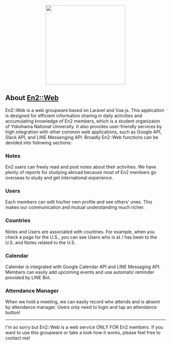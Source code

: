 <p align="center"><img src="https://en2ynu.com/img/top_logo.png" width="250px"></p>

## About [En2::Web](https://en2ynu.com)

En2::Web is a web groupware based on Laravel and Vue.js. This application is designed for efficient information sharing in daily activities and accumulating knowledge of En2 members, which is a student organizaion of Yokohama National University. It also provides user-friendly services by high integration with other common web applications, such as Google API, Slack API, and LINE Messenging API. Broadly En2::Web functions can be devided into following sections:

### Notes
En2 users can freely read and post notes about their activities. We have plenty of reports for studying abroad because most of En2 members go overseas to study and get international experience.
### Users
Each members can edit his/her own profile and see others' ones. This makes our communication and mutual understanding much richer.
### Countries
Notes and Users are associated with countries. For example, when you check a page for the U.S., you can see Users who is at /  has been to the U.S. and Notes related to the U.S.
### Calendar
Calendar is integrated with Google Calendar API and LINE Messaging API. Members can easily add upcoming events and use automatic reminder provided by LINE Bot.  
### Attendance Manager
When we hold a meeting, we can easily record who attends and is absent by attendance manager. Users only need to login and tap an attendance button!

***

I'm so sorry but En2::Web is a web service ONLY FOR En2 members. If you want to use this groupware or take a look how it works, please feel free to contact me!
